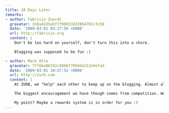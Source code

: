 ```yaml
---
title: 28 Days Later
remarks:
- author: Fabricio Zuardi
  gravatar: 330a4335ebf7f08033d22064781c3c58
  date: '2009-03-01 03:27:56 +0000'
  url: http://fabricio.org
  content: |
    Don't be too hard on yourself, don't turn this into a chore.

    Blogging was supposed to be fun :)

- author: Mark Otto
  gravatar: 7ff6ba0b742c6066f7094de212e9efad
  date: '2009-03-01 10:57:52 +0000'
  url: http://zurb.com
  content: |
    At ZURB, we "help" each other to keep up on the blogging. Almost all of us blog in some capacity -- it's a nice way to keep everyone up on their written and communication skills, as well as learn from and educate others.

    The biggest encouragement we have though comes from competition. We run a little contest in the office: The ZURBlog Cup Race. It's been going strong for 8 months now. Every 3 months, we reset, as if it were another race. Points are awarded for each entry, comment, and view (on a scale). It's lots of fun :D.

    My point? Maybe a rewards system is in order for you :)
---
```

